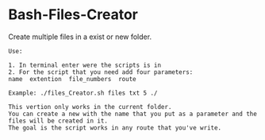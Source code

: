 # Bash-Files-Creator
Create multiple files in a exist or new folder.

`Use:`
~~~
1. In terminal enter were the scripts is in
2. For the script that you need add four parameters:
name  extention  file_numbers  route
~~~
`Example: ./files_Creator.sh files txt 5 ./`
~~~
This vertion only works in the current folder.
You can create a new with the name that you put as a parameter and the files will be created in it.
The goal is the script works in any route that you've write.
~~~

